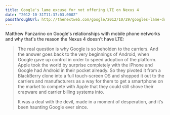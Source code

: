 ```yaml
---
title: Google's lame excuse for not offering LTE on Nexus 4
date: "2012-10-31T11:37:03.000Z"
passthroughUrl: http://thenextweb.com/google/2012/10/29/googles-lame-duck-explanation-of-why-the-nexus-4-doesnt-have-lte/
---
```


Matthew Panzarino on Google's relationships with mobile phone networks and why that's the reason the Nexus 4 doesn't have LTE:

> The real question is why Google is so beholden to the carriers. And the answer goes back to the very beginnings of Android, when Google gave up control in order to speed adoption of the platform. Apple took the world by surprise completely with the iPhone and Google had Android in their pocket already. So they pivoted it from a BlackBerry clone into a full touch-screen OS and shopped it out to the carriers and manufacturers as a way for them to get a smartphone on the market to compete with Apple that they could still shove their crapware and carrier billing systems into.
> 
> It was a deal with the devil, made in a moment of desperation, and it’s been haunting Google ever since.